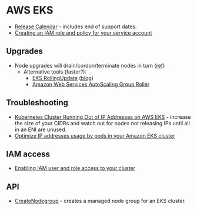 # AWS EKS

* [Release Calendar](https://docs.aws.amazon.com/eks/latest/userguide/kubernetes-versions.html#kubernetes-release-calendar) - includes end of support dates.
* [Creating an IAM role and policy for your service account](https://docs.aws.amazon.com/eks/latest/userguide/create-service-account-iam-policy-and-role.html)

## Upgrades

* Node upgrades will drain/cordon/terminate nodes in turn ([ref](https://docs.aws.amazon.com/eks/latest/userguide/managed-node-update-behavior.html))
  * Alternative tools (faster?):
    * [EKS RollingUpdate](https://github.com/hellofresh/eks-rolling-update) ([blog](https://engineering.hellofresh.com/open-sourcing-eks-rolling-update-a-tool-for-updating-amazon-eks-clusters-5cef5b497a95))
    * [Amazon Web Services AutoScaling Group Roller](https://github.com/deitch/aws-asg-roller)

## Troubleshooting

* [Kubernetes Cluster Running Out of IP Addresses on AWS EKS](https://medium.com/codex/kubernetes-cluster-running-out-of-ip-addresses-on-aws-eks-c7b8e5dd8606) - increase the size of your CIDRs and watch out for nodes not releasing IPs until all in an ENI are unused.
* [Optimize IP addresses usage by pods in your Amazon EKS cluster](https://aws.amazon.com/blogs/containers/optimize-ip-addresses-usage-by-pods-in-your-amazon-eks-cluster/)

## IAM access

* [Enabling IAM user and role access to your cluster](https://docs.aws.amazon.com/eks/latest/userguide/add-user-role.html)

## API

* [CreateNodegroup](https://docs.aws.amazon.com/eks/latest/APIReference/API_CreateNodegroup.html) - creates a managed node group for an EKS cluster.
